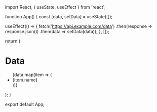 import React, { useState, useEffect } from 'react';

function App() {
  const [data, setData] = useState([]);

  useEffect(() => {
    fetch('https://api.example.com/data')
      .then(response => response.json())
      .then(data => setData(data));
  }, []);

  return (
    <div className="container mx-auto p-4">
      <h1 className="text-3xl font-bold">Data</h1>
      <ul>
        {data.map(item => (
          <li key={item.id} className="py-2">
            {item.name}
          </li>
        ))}
      </ul>
    </div>
  );
}

export default App;
